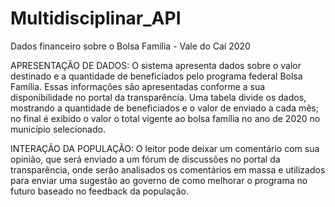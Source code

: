 # Multidisciplinar_API


Dados financeiro sobre o Bolsa Família - Vale do Caí 2020

APRESENTAÇÃO DE DADOS:
  O sistema apresenta dados sobre o valor destinado e a quantidade de beneficiados pelo programa federal Bolsa Família.
  Essas informações são apresentadas conforme a sua disponibilidade no portal da transparência. Uma tabela divide os dados,
  mostrando a quantidade de beneficiados e o valor de enviado a cada mês; no final é exibido o valor o total vigente ao bolsa família no ano de 2020 no município selecionado.

INTERAÇÃO DA POPULAÇÃO:
  O leitor pode deixar um comentário com sua opinião, que será enviado a um fórum de discussões no portal da transparência, onde serão analisados os comentários
  em massa e utilizados para enviar uma sugestão ao governo de como melhorar o programa no futuro baseado no feedback da população.
